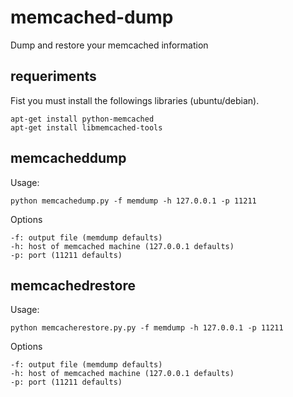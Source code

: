 memcached-dump
=============

Dump and restore your memcached information

## requeriments

Fist you must install the followings libraries (ubuntu/debian).

	apt-get install python-memcached
	apt-get install libmemcached-tools

## memcacheddump

Usage:

	python memcachedump.py -f memdump -h 127.0.0.1 -p 11211

Options

	-f: output file (memdump defaults)
	-h: host of memcached machine (127.0.0.1 defaults)
	-p: port (11211 defaults)

## memcachedrestore

Usage:

	python memcacherestore.py.py -f memdump -h 127.0.0.1 -p 11211

Options

	-f: output file (memdump defaults)
	-h: host of memcached machine (127.0.0.1 defaults)
	-p: port (11211 defaults)